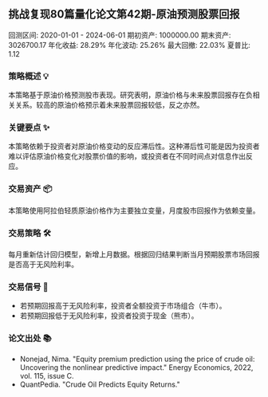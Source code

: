 ## 挑战复现80篇量化论文第42期-原油预测股票回报
回测区间: 2020-01-01 - 2024-06-01
期初资产: 1000000.00
期末资产: 3026700.17
年化收益: 28.29%
年化波动: 25.26%
最大回撤: 22.03%
夏普比: 1.12
### 策略概述 💡
本策略基于原油价格预测股市表现。研究表明，原油价格与未来股票回报存在负相关关系。较高的原油价格预示着未来股票回报较低，反之亦然。

### 关键要点 ✨
本策略依赖于投资者对原油价格变动的反应滞后性。这种滞后性可能是因为投资者难以评估原油价格变化对股票价值的影响，或投资者在不同时间点对信息作出反应。

### 交易资产 📦
本策略使用阿拉伯轻质原油价格作为主要独立变量，月度股市回报作为依赖变量。

### 交易策略 🛠️
每月重新估计回归模型，新增上月数据。根据回归结果判断当月预期股票市场回报是否高于无风险利率。

### 交易信号 📢
- 若预期回报高于无风险利率，投资者全额投资于市场组合（牛市）。
- 若预期回报低于无风险利率，投资者投资于现金（熊市）。

### 论文出处 📚
- Nonejad, Nima. "Equity premium prediction using the price of crude oil: Uncovering the nonlinear predictive impact." Energy Economics, 2022, vol. 115, issue C.
- QuantPedia. "Crude Oil Predicts Equity Returns."
